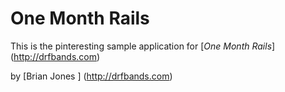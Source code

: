 # One Month Rails 

This is the pinteresting sample application for [*One Month Rails*] (http://drfbands.com)

by [Brian Jones ] (http://drfbands.com)
